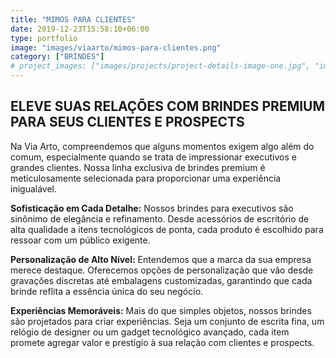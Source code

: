 ```yaml
---
title: "MIMOS PARA CLIENTES"
date: 2019-12-23T15:58:10+06:00
type: portfolio
image: "images/viaarto/mimos-para-clientes.png"
category: ["BRINDES"]
# project_images: ["images/projects/project-details-image-one.jpg", "images/projects/project-details-image-two.jpg"]
---
```


## ELEVE SUAS RELAÇÕES COM BRINDES PREMIUM PARA SEUS CLIENTES E PROSPECTS


 Na Via Arto, compreendemos que alguns momentos exigem algo além do comum, especialmente quando se trata de impressionar executivos e grandes clientes. Nossa linha exclusiva de brindes premium é meticulosamente selecionada para proporcionar uma experiência inigualável.


**Sofisticação em Cada Detalhe:** Nossos brindes para executivos são sinônimo de elegância e refinamento. Desde acessórios de escritório de alta qualidade a itens tecnológicos de ponta, cada produto é escolhido para ressoar com um público exigente.

**Personalização de Alto Nível:** Entendemos que a marca da sua empresa merece destaque. Oferecemos opções de personalização que vão desde gravações discretas até embalagens customizadas, garantindo que cada brinde reflita a essência única do seu negócio.

**Experiências Memoráveis:** Mais do que simples objetos, nossos brindes são projetados para criar experiências. Seja um conjunto de escrita fina, um relógio de designer ou um gadget tecnológico avançado, cada item promete agregar valor e prestígio à sua relação com clientes e prospects.
